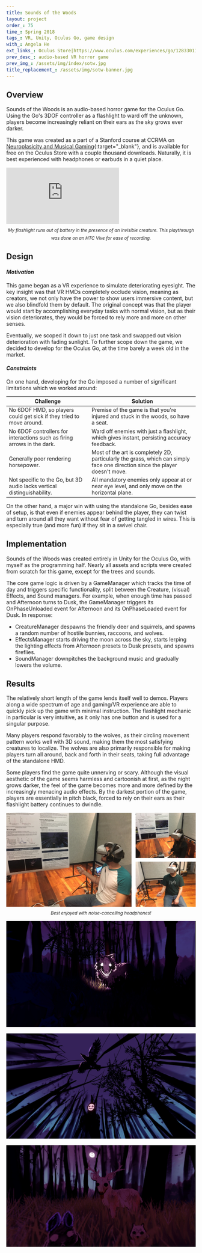 ```yaml
---
title: Sounds of the Woods
layout: project
order_: 75
time_: Spring 2018
tags_: VR, Unity, Oculus Go, game design
with_: Angela He
ext_links_: Oculus Store|https://www.oculus.com/experiences/go/1283301105105802/;GitHub Page|https://github.com/kyleqian/SOUNDS-OF-THE-WOODS;Project Poster|/assets/misc/257Poster_KyleAngela.pdf
prev_desc_: audio-based VR horror game
prev_img_: /assets/img/index/sotw.jpg
title_replacement_: /assets/img/sotw-banner.jpg
---
```


## Overview
Sounds of the Woods is an audio-based horror game for the Oculus Go. Using the Go's 3DOF controller as a flashlight to ward off the unknown, players become increasingly reliant on their ears as the sky grows ever darker.

This game was created as a part of a Stanford course at CCRMA on [Neuroplasicity and Musical Gaming](https://ccrma.stanford.edu/courses/257-spring-2018/pages/overview/){:target="_blank"}, and is available for free on the Oculus Store with a couple thousand downloads. Naturally, it is best experienced with headphones or earbuds in a quiet place.

<p><div class="vid-wrapper-yt"><iframe src="https://www.youtube.com/embed/3kUTf5dbFSs?rel=0&amp;showinfo=0" frameborder="0" allow="encrypted-media" allowfullscreen></iframe></div>
<center><sub><i>My flashlight runs out of battery in the presence of an invisible creature. This playthrough was done on an HTC Vive for ease of recording.</i></sub></center></p>

## Design

#### _Motivation_

This game began as a VR experience to simulate deteriorating eyesight. The key insight was that VR HMDs completely occlude vision, meaning as creators, we not only have the power to show users immersive content, but we also blindfold them by default. The original concept was that the player would start by accomplishing everyday tasks with normal vision, but as their vision deteriorates, they would be forced to rely more and more on other senses.

Eventually, we scoped it down to just one task and swapped out vision deterioration with fading sunlight. To further scope down the game, we decided to develop for the Oculus Go, at the time barely a week old in the market.

#### _Constraints_

On one hand, developing for the Go imposed a number of significant limitations which we worked around:

| Challenge | Solution |
|---|---|
| No 6DOF HMD, so players could get sick if they tried to move around. | Premise of the game is that you're injured and stuck in the woods, so have a seat. |
| No 6DOF controllers for interactions such as firing arrows in the dark. | Ward off enemies with just a flashlight, which gives instant, persisting accuracy feedback. |
| Generally poor rendering horsepower. | Most of the art is completely 2D, particularly the grass, which can simply face one direction since the player doesn't move. |
| Not specific to the Go, but 3D audio lacks vertical distinguishability. | All mandatory enemies only appear at or near eye level, and only move on the horizontal plane. |

On the other hand, a major win with using the standalone Go, besides ease of setup, is that even if enemies appear behind the player, they can twist and turn around all they want without fear of getting tangled in wires. This is especially true (and more fun) if they sit in a swivel chair.

## Implementation

Sounds of the Woods was created entirely in Unity for the Oculus Go, with myself as the programming half. Nearly all assets and scripts were created from scratch for this game, except for the trees and sounds.

The core game logic is driven by a GameManager which tracks the time of day and triggers specific functionality, split between the Creature, (visual) Effects, and Sound managers. For example, when enough time has passed and Afternoon turns to Dusk, the GameManager triggers its OnPhaseUnloaded event for Afternoon and its OnPhaseLoaded event for Dusk. In response:

* CreatureManager despawns the friendly deer and squirrels, and spawns a random number of hostile bunnies, raccoons, and wolves.
* EffectsManager starts driving the moon across the sky, starts lerping the lighting effects from Afternoon presets to Dusk presets, and spawns fireflies.
* SoundManager downpitches the background music and gradually lowers the volume.

## Results

The relatively short length of the game lends itself well to demos. Players along a wide spectrum of age and gaming/VR experience are able to quickly pick up the game with minimal instruction. The flashlight mechanic in particular is very intuitive, as it only has one button and is used for a singular purpose.

Many players respond favorably to the wolves, as their circling movement pattern works well with 3D sound, making them the most satisfying creatures to localize. The wolves are also primarily responsible for making players turn all around, back and forth in their seats, taking full advantage of the standalone HMD.

Some players find the game quite unnerving or scary. Although the visual aesthetic of the game seems harmless and cartoonish at first, as the night grows darker, the feel of the game becomes more and more defined by the increasingly menacing audio effects. By the darkest portion of the game, players are essentially in pitch black, forced to rely on their ears as their flashlight battery continues to dwindle.

<p><div class="img-wrapper"><img class="html-image" src="/assets/img/sotw-combined.jpg"></div>
<center><sub><i>Best enjoyed with noise-cancelling headphones!</i></sub></center></p>

![](/assets/img/sotw3.jpg)

![](/assets/img/sotw2.jpg)

![](/assets/img/sotw1.jpg)
